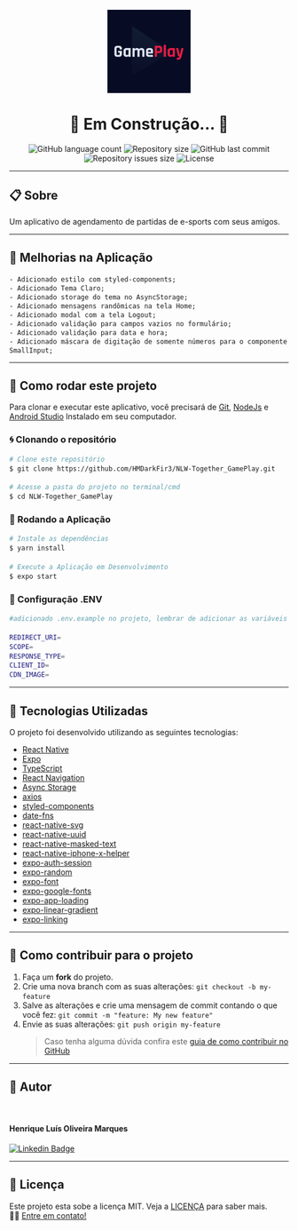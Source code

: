 <p align="center" >
  <img align="center" src="./assets/icon.png" width="150px;" />
</p>

<h1 align="center">
  🚧 Em Construção... 🚧
</h1>

<p align="center" >
  <img alt="GitHub language count" src="https://img.shields.io/github/languages/count/hmdarkfir3/NLW-Together_GamePlay" />
  
  <img alt="Repository size" src="https://img.shields.io/github/repo-size/hmdarkfir3/NLW-Together_GamePlay">
  
  <img alt="GitHub last commit" src="https://img.shields.io/github/last-commit/hmdarkfir3/NLW-Together_GamePlay">
  
  <img alt="Repository issues size" src="https://img.shields.io/github/issues/hmdarkfir3/NLW-Together_GamePlay">
  
  <img alt="License" src="https://img.shields.io/badge/license-MIT-blue.svg" />
</p>
  
---

## 📋 Sobre

Um aplicativo de agendamento de partidas de e-sports com seus amigos.

---

## 🎉 Melhorias na Aplicação
    
    - Adicionado estilo com styled-components;
    - Adicionado Tema Claro;
    - Adicionado storage do tema no AsyncStorage;
    - Adicionado mensagens randômicas na tela Home;
    - Adicionado modal com a tela Logout;
    - Adicionado validação para campos vazios no formulário;
    - Adicionado validação para data e hora;
    - Adicionado máscara de digitação de somente números para o componente SmallInput;
    
---

## 📂 Como rodar este projeto

Para clonar e executar este aplicativo, você precisará de [Git](https://git-scm.com), [NodeJs](https://nodejs.org/en/) e [Android Studio](https://developer.android.com/studio) Instalado em seu computador.

### 🌀 Clonando o repositório

```bash
# Clone este repositório
$ git clone https://github.com/HMDarkFir3/NLW-Together_GamePlay.git

# Acesse a pasta do projeto no terminal/cmd
$ cd NLW-Together_GamePlay
```

### 🎲 Rodando a Aplicação

```bash
# Instale as dependências
$ yarn install

# Execute a Aplicação em Desenvolvimento
$ expo start
```

### 📁 Configuração .ENV

```bash
#adicionado .env.example no projeto, lembrar de adicionar as variáveis de ambiente conforme o exemplo

REDIRECT_URI=
SCOPE=
RESPONSE_TYPE=
CLIENT_ID=
CDN_IMAGE=
```

---

## 🚀 Tecnologias Utilizadas

O projeto foi desenvolvido utilizando as seguintes tecnologias:

- [React Native](https://reactnative.dev)
- [Expo](https://docs.expo.io)
- [TypeScript](https://www.typescriptlang.org)
- [React Navigation](https://reactnavigation.org)
- [Async Storage](https://react-native-async-storage.github.io/async-storage/docs/install/)
- [axios](https://github.com/axios/axios)
- [styled-components](https://styled-components.com)
- [date-fns](https://date-fns.org)
- [react-native-svg](https://github.com/react-native-svg/react-native-svg)
- [react-native-uuid](https://www.npmjs.com/package/react-native-uuid)
- [react-native-masked-text](https://github.com/benhurott/react-native-masked-text)
- [react-native-iphone-x-helper](https://github.com/ptelad/react-native-iphone-x-helper)
- [expo-auth-session](https://docs.expo.io/versions/latest/sdk/auth-session/)
- [expo-random](https://docs.expo.io/versions/latest/sdk/random/)
- [expo-font](https://docs.expo.io/versions/latest/sdk/font/)
- [expo-google-fonts](https://docs.expo.io/guides/using-custom-fonts/#using-a-google-font)
- [expo-app-loading](https://docs.expo.io/versions/latest/sdk/app-loading/)
- [expo-linear-gradient](https://docs.expo.io/versions/latest/sdk/linear-gradient/)
- [expo-linking](https://docs.expo.io/versions/latest/sdk/linking/)

---

## 💪 Como contribuir para o projeto

1. Faça um **fork** do projeto.
2. Crie uma nova branch com as suas alterações: `git checkout -b my-feature`
3. Salve as alterações e crie uma mensagem de commit contando o que você fez: `git commit -m "feature: My new feature"`
4. Envie as suas alterações: `git push origin my-feature`
   > Caso tenha alguma dúvida confira este [guia de como contribuir no GitHub](https://github.com/firstcontributions/first-contributions)

---

## 🧑 Autor

<img style="border-radius: 50%;" src="https://github.com/HMDarkFir3.png" width="100px;" alt=""/>
 <h4>Henrique Luís Oliveira Marques</h4>

[![Linkedin Badge](https://img.shields.io/badge/-Henrique-blue?style=flat-square&logo=Linkedin&logoColor=white&link=https://www.linkedin.com/in/henrique-luís-oliveira-marques-3406361a7/)](https://www.linkedin.com/in/henrique-luís-oliveira-marques-3406361a7/)

---

## 📝 Licença

Este projeto esta sobe a licença MIT. Veja a [LICENÇA](./LICENSE) para saber mais.
<br>
👋🏽 [Entre em contato!](https://www.linkedin.com/in/henrique-luís-oliveira-marques-3406361a7/)
